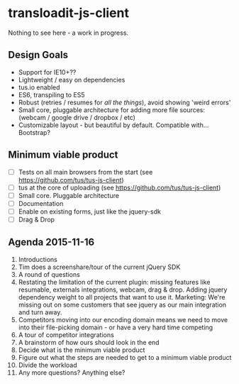 # transloadit-js-client

Nothing to see here - a work in progress.

## Design Goals
 
 - Support for IE10+??
 - Lightweight / easy on dependencies
 - tus.io enabled
 - ES6, transpiling to ES5
 - Robust (retries / resumes for *all the things*), avoid showing 'weird errors'
 - Small core, pluggable architecture for adding more file sources: (webcam / google drive / dropbox / etc)
 - Customizable layout - but beautiful by default. Compatible with... Bootstrap?

## Minimum viable product

 - [ ] Tests on all main browsers from the start (see https://github.com/tus/tus-js-client)
 - [ ] tus at the core of uploading (see https://github.com/tus/tus-js-client)
 - [ ] Small core. Pluggable architecture
 - [ ] Documentation
 - [ ] Enable on existing forms, just like the jquery-sdk
 - [ ] Drag & Drop

## Agenda 2015-11-16

 1. Introductions
 1. Tim does a screenshare/tour of the current jQuery SDK
 1. A round of questions
 1. Restating the limitation of the current plugin: missing features like resumable, externals integrations, webcam, drag & drop. Adding jquery dependency weight to all projects that want to use it. Marketing: We're missing out on some customers that see jquery as our main integration and turn away. 
 1. Competitors moving into our encoding domain means we need to move into their file-picking domain - or have a very hard time competing
 1. A tour of competitor integrations
 1. A brainstorm of how ours should look in the end
 1. Decide what is the minimum viable product
 1. Figure out what the steps are needed to get to a minimum viable product
 1. Divide the workload
 1. Any more questions? Anything else?
